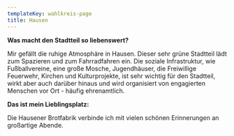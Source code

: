 ```yaml
---
templateKey: wahlkreis-page
title: Hausen
---
```

**Was macht den Stadtteil so liebenswert?**

Mir gefällt die ruhige Atmosphäre in Hausen. Dieser sehr grüne Stadtteil lädt zum Spazieren und zum Fahrradfahren ein. Die soziale Infrastruktur, wie Fußballvereine, eine große Mosche, Jugendhäuser, die Freiwillige Feuerwehr, Kirchen und Kulturprojekte, ist sehr wichtig für den Stadtteil, wirkt aber auch darüber hinaus und wird organisiert von engagierten Menschen vor Ort - häufig ehrenamtlich.  

**Das ist mein Lieblingsplatz:**

Die Hausener Brotfabrik verbinde ich mit vielen schönen Erinnerungen an großartige Abende.
